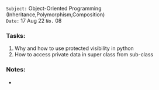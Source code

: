 `Subject:` Object-Oriented Programming (Inheritance,Polymorphism,Composition)
<br />`Date:` 17 Aug 22 `No.` 08

### Tasks:
1. Why and how to use protected visibility in python
2. How to access private data in super class from sub-class

### Notes:
* 